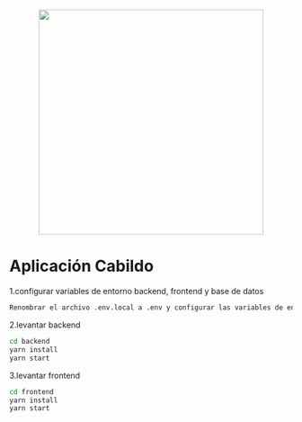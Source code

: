 <h1 align="center"><img width="400" src="https://logospng.org/wp-content/uploads/typescript.png"/></h1>

# Aplicación Cabildo

1.configurar variables de entorno backend, frontend y base de datos

```bash
Renombrar el archivo .env.local a .env y configurar las variables de entorno
```

2.levantar backend

```bash
cd backend
yarn install
yarn start
```

3.levantar frontend

```bash
cd frontend
yarn install
yarn start
```
